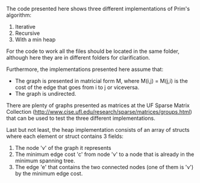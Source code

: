 
The code presented here shows three different implementations of Prim's algorithm:

1. Iterative
2. Recursive
3. With a min heap

For the code to work all the files should be located in the same folder, although here they are in different folders for clarification.

Furthermore, the implementations presented here assume that:
- The graph is presented in matricial form M, where M(i,j) = M(j,i) is the cost of the edge that goes from i to j or viceversa.
- The graph is undirected.

There are plenty of graphs presented as matrices at the UF Sparse Matrix Collection (http://www.cise.ufl.edu/research/sparse/matrices/groups.html)
that can be used to test the three different implementations.

Last but not least, the heap implementation consists of an array of structs where each element or struct contains 3 fields:

1. The node 'v' of the graph it represents
2. The minimum edge cost 'c' from node 'v' to a node that is already in the minimum spanning tree.
3. The edge 'e' that contains the two connected nodes (one of them is 'v') by the minimum edge cost.
